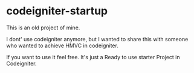 codeigniter-startup
===================

This is an old project of mine.

I dont' use codeigniter anymore, but I wanted to share this with someone who wanted to achieve HMVC in codeigniter.

If you want to use it feel free. It's just a Ready to use starter Project in Codeigniter.
